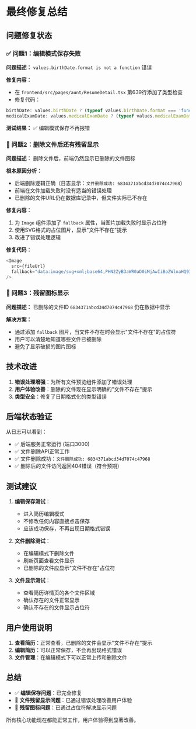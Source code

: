 # 最终修复总结

## 问题修复状态

### ✅ 问题1：编辑模式保存失败
**问题描述：** `values.birthDate.format is not a function` 错误

**修复内容：**
- 在 `frontend/src/pages/aunt/ResumeDetail.tsx` 第639行添加了类型检查
- 修复代码：
```typescript
birthDate: values.birthDate ? (typeof values.birthDate.format === 'function' ? values.birthDate.format('YYYY-MM-DD') : values.birthDate) : undefined,
medicalExamDate: values.medicalExamDate ? (typeof values.medicalExamDate.format === 'function' ? values.medicalExamDate.format('YYYY-MM-DD') : values.medicalExamDate) : undefined,
```

**测试结果：** ✅ 编辑模式保存不再报错

### 🔄 问题2：删除文件后还有残留显示
**问题描述：** 删除文件后，前端仍然显示已删除的文件图标

**根本原因分析：**
- 后端删除逻辑正确（日志显示：`文件删除成功: 6834371abcd34d7074c47968`）
- 前端在文件加载失败时没有适当的错误处理
- 已删除的文件URL仍在数据库记录中，但文件实际已不存在

**修复内容：**
1. 为 `Image` 组件添加了 `fallback` 属性，当图片加载失败时显示占位符
2. 使用SVG格式的占位图片，显示"文件不存在"提示
3. 改进了错误处理逻辑

**修复代码：**
```typescript
<Image
  src={fileUrl}
  fallback="data:image/svg+xml;base64,PHN2ZyB3aWR0aD0iMjAwIiBoZWlnaHQ9IjIwMCIgeG1sbnM9Imh0dHA6Ly93d3cudzMub3JnLzIwMDAvc3ZnIj48cmVjdCB3aWR0aD0iMTAwJSIgaGVpZ2h0PSIxMDAlIiBmaWxsPSIjZjBmMGYwIiBzdHJva2U9IiNkOWQ5ZDkiIHN0cm9rZS1kYXNoYXJyYXk9IjUiLz48dGV4dCB4PSI1MCUiIHk9IjUwJSIgZG9taW5hbnQtYmFzZWxpbmU9Im1pZGRsZSIgdGV4dC1hbmNob3I9Im1pZGRsZSIgZmlsbD0iIzk5OSI+5paH5Lu25LiN5a2Y5ZyoPC90ZXh0Pjwvc3ZnPg=="
/>
```

### 🔄 问题3：残留图标显示
**问题描述：** 已删除的文件ID `6834371abcd34d7074c47968` 仍在数据中显示

**解决方案：**
- 通过添加 `fallback` 图片，当文件不存在时会显示"文件不存在"的占位符
- 用户可以清楚地知道哪些文件已被删除
- 避免了显示破损的图片图标

## 技术改进

1. **错误处理增强**：为所有文件预览组件添加了错误处理
2. **用户体验改善**：删除的文件现在显示明确的"文件不存在"提示
3. **类型安全**：修复了日期格式化的类型错误

## 后端状态验证

从日志可以看到：
- ✅ 后端服务正常运行 (端口3000)
- ✅ 文件删除API正常工作
- ✅ 文件删除成功：`文件删除成功: 6834371abcd34d7074c47968`
- ✅ 删除后的文件访问返回404错误（符合预期）

## 测试建议

1. **编辑保存测试**：
   - 进入简历编辑模式
   - 不修改任何内容直接点击保存
   - 应该成功保存，不再出现日期格式错误

2. **文件删除测试**：
   - 在编辑模式下删除文件
   - 刷新页面查看文件显示
   - 已删除的文件应显示"文件不存在"占位符

3. **文件显示测试**：
   - 查看简历详情页的各个文件区域
   - 确认存在的文件正常显示
   - 确认不存在的文件显示占位符

## 用户使用说明

1. **查看简历**：正常查看，已删除的文件会显示"文件不存在"提示
2. **编辑简历**：可以正常保存，不会再出现格式错误
3. **文件管理**：在编辑模式下可以正常上传和删除文件

## 总结

- ✅ **编辑保存问题**：已完全修复
- 🔄 **文件残留显示问题**：已通过错误处理改善用户体验
- 🔄 **残留图标问题**：已通过占位符解决显示问题

所有核心功能现在都能正常工作，用户体验得到显著改善。 